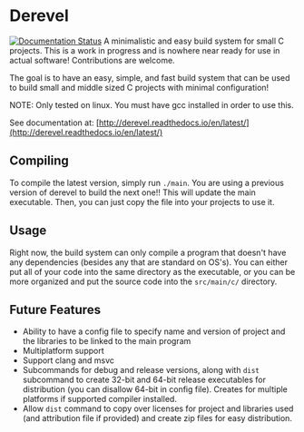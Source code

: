 # Derevel
[![Documentation Status](https://readthedocs.org/projects/derevel/badge/?version=latest)](http://derevel.readthedocs.io/en/latest/?badge=latest)
A minimalistic and easy build system for small C projects. This is a work in progress and is nowhere near ready for use in actual software! Contributions are welcome.

The goal is to have an easy, simple, and fast build system that can be used to build small and middle sized C projects with minimal configuration!

NOTE: Only tested on linux. You must have gcc installed in order to use this.

See documentation at: [http://derevel.readthedocs.io/en/latest/](http://derevel.readthedocs.io/en/latest/)

## Compiling
To compile the latest version, simply run `./main`. You are using a previous version of derevel to build the next one!! This will update the main executable. Then, you can just copy the file into your projects to use it.

## Usage
Right now, the build system can only compile a program that doesn't have any dependencies (besides any that are standard on OS's). You can either put all of your code into the same directory as the executable, or you can be more organized and put the source code into the `src/main/c/` directory.

## Future Features
* Ability to have a config file to specify name and version of project and the libraries to be linked to the main program
* Multiplatform support
* Support clang and msvc
* Subcommands for debug and release versions, along with `dist` subcommand to create 32-bit and 64-bit release executables for distribution (you can disallow 64-bit in config file). Creates for multiple platforms if supported compiler installed.
* Allow `dist` command to copy over licenses for project and libraries used (and attribution file if provided) and create zip files for easy distribution.
